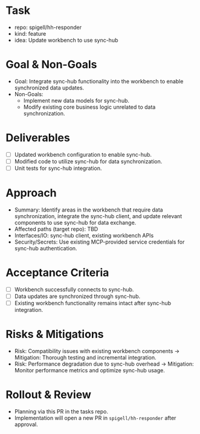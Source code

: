 # Task

- repo: spigell/hh-responder
- kind: feature
- idea: Update workbench to use sync-hub

# Goal & Non-Goals

- Goal: Integrate sync-hub functionality into the workbench to enable synchronized data updates.
- Non-Goals:
    - Implement new data models for sync-hub.
    - Modify existing core business logic unrelated to data synchronization.

# Deliverables

- [ ] Updated workbench configuration to enable sync-hub.
- [ ] Modified code to utilize sync-hub for data synchronization.
- [ ] Unit tests for sync-hub integration.

# Approach

- Summary: Identify areas in the workbench that require data synchronization, integrate the sync-hub client, and update relevant components to use sync-hub for data exchange.
- Affected paths (target repo): TBD
- Interfaces/IO: sync-hub client, existing workbench APIs
- Security/Secrets: Use existing MCP-provided service credentials for sync-hub authentication.

# Acceptance Criteria

- [ ] Workbench successfully connects to sync-hub.
- [ ] Data updates are synchronized through sync-hub.
- [ ] Existing workbench functionality remains intact after sync-hub integration.

# Risks & Mitigations

- Risk: Compatibility issues with existing workbench components → Mitigation: Thorough testing and incremental integration.
- Risk: Performance degradation due to sync-hub overhead → Mitigation: Monitor performance metrics and optimize sync-hub usage.

# Rollout & Review

- Planning via this PR in the tasks repo.
- Implementation will open a new PR in `spigell/hh-responder` after approval.